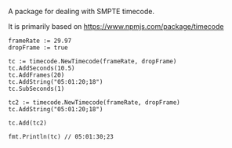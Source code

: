 A package for dealing with SMPTE timecode.

It is primarily based on https://www.npmjs.com/package/timecode

```
frameRate := 29.97
dropFrame := true

tc := timecode.NewTimecode(frameRate, dropFrame)
tc.AddSeconds(10.5)
tc.AddFrames(20)
tc.AddString("05:01:20;18")
tc.SubSeconds(1)

tc2 := timecode.NewTimecode(frameRate, dropFrame)
tc.AddString("05:01:20;18")

tc.Add(tc2)

fmt.Println(tc) // 05:01:30;23
```
